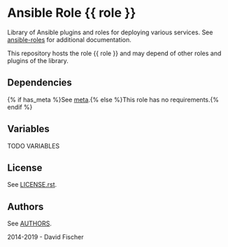 # Ansible Role {{ role }}

Library of Ansible plugins and roles for deploying various services.
See [ansible-roles](https://github.com/davidfischer-ch/ansible-roles) for additional documentation.

This repository hosts the role {{ role }} and may depend of other roles and plugins of the library.

## Dependencies

{% if has_meta %}See [meta](meta/main.yml).{% else %}This role has no requirements.{% endif %}

## Variables

TODO VARIABLES

## License

See [LICENSE.rst](LICENSE.rst).

## Authors

See [AUTHORS](AUTHORS).

2014-2019 - David Fischer

